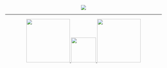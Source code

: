 <p align="center"><img src="https://media4.giphy.com/media/v1.Y2lkPTc5MGI3NjExYjJhZWkyZGdncTU4NnJwbXpueHhodnI4MnBibDk4bHhkYXNsYnVnayZlcD12MV9pbnRlcm5hbF9naWZfYnlfaWQmY3Q9Zw/OpVHqOO49aZgs4lUAU/giphy.webp"/></p>
<hr>
<div align="center">
  <a href="https://github.com/anuraghazra/github-readme-stats">
    <img height="140" src="https://github-readme-stats.vercel.app/api?username=rocigonf&show_icons=true&theme=radical&hide=contribs,prs&card_width=160" />
  </a>
  <a href="https://github.com/anuraghazra/github-readme-stats">
    <img width="80" src="https://media2.giphy.com/media/v1.Y2lkPTc5MGI3NjExZm10enlla2gwb2xtOWJubm5heHFxbXlweTRsa2hidWJqa2F5dWE5biZlcD12MV9pbnRlcm5hbF9naWZfYnlfaWQmY3Q9Zw/a9BxfJ30VB7hgJbvQZ/giphy.webp"/>
  </a>
  <a href="https://github.com/anuraghazra/github-readme-stats">
    <img height="140" src="https://github-readme-stats.vercel.app/api/top-langs/?username=rocigonf&layout=compact&theme=radical" />
  </a>
</div>
